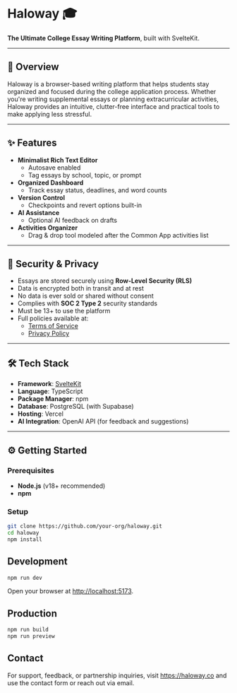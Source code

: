 # Haloway 🎓

**The Ultimate College Essay Writing Platform**, built with SvelteKit.

---

## 🚀 Overview

Haloway is a browser-based writing platform that helps students stay organized and focused during the college application process. Whether you're writing supplemental essays or planning extracurricular activities, Haloway provides an intuitive, clutter-free interface and practical tools to make applying less stressful.

---

## ✨ Features

- **Minimalist Rich Text Editor**
  - Autosave enabled
  - Tag essays by school, topic, or prompt
- **Organized Dashboard**
  - Track essay status, deadlines, and word counts
- **Version Control**
  - Checkpoints and revert options built-in
- **AI Assistance**
  - Optional AI feedback on drafts
- **Activities Organizer**
  - Drag & drop tool modeled after the Common App activities list

---

## 🔐 Security & Privacy

- Essays are stored securely using **Row-Level Security (RLS)**
- Data is encrypted both in transit and at rest
- No data is ever sold or shared without consent
- Complies with **SOC 2 Type 2** security standards
- Must be 13+ to use the platform
- Full policies available at:
  - [Terms of Service](https://haloway.co/legal/terms)
  - [Privacy Policy](https://haloway.co/legal/privacy)

---

## 🛠️ Tech Stack

- **Framework**: [SvelteKit](https://kit.svelte.dev)
- **Language**: TypeScript
- **Package Manager**: npm
- **Database**: PostgreSQL (with Supabase)
- **Hosting**: Vercel
- **AI Integration**: OpenAI API (for feedback and suggestions)

---

## ⚙️ Getting Started

### Prerequisites

- **Node.js** (v18+ recommended)
- **npm**

### Setup

```bash
git clone https://github.com/your-org/haloway.git
cd haloway
npm install
```

## Development

```bash
npm run dev
```

Open your browser at <http://localhost:5173>.

## Production

```bash
npm run build
npm run preview
```

## Contact

For support, feedback, or partnership inquiries, visit <https://haloway.co> and use the contact form or reach out via email.
